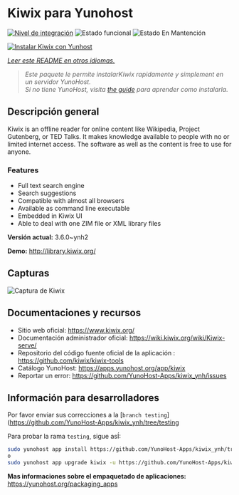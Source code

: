 <!--
Este archivo README esta generado automaticamente<https://github.com/YunoHost/apps/tree/master/tools/readme_generator>
No se debe editar a mano.
-->

# Kiwix para Yunohost

[![Nivel de integración](https://dash.yunohost.org/integration/kiwix.svg)](https://ci-apps.yunohost.org/ci/apps/kiwix/) ![Estado funcional](https://ci-apps.yunohost.org/ci/badges/kiwix.status.svg) ![Estado En Mantención](https://ci-apps.yunohost.org/ci/badges/kiwix.maintain.svg)

[![Instalar Kiwix con Yunhost](https://install-app.yunohost.org/install-with-yunohost.svg)](https://install-app.yunohost.org/?app=kiwix)

*[Leer este README en otros idiomas.](./ALL_README.md)*

> *Este paquete le permite instalarKiwix rapidamente y simplement en un servidor YunoHost.*  
> *Si no tiene YunoHost, visita [the guide](https://yunohost.org/install) para aprender como instalarla.*

## Descripción general

Kiwix is an offline reader for online content like Wikipedia, Project Gutenberg, or TED Talks. It makes knowledge available to people with no or limited internet access. The software as well as the content is free to use for anyone.

### Features

- Full text search engine
- Search suggestions
- Compatible with almost all browsers
- Available as command line executable
- Embedded in Kiwix UI
- Able to deal with one ZIM file or XML library files


**Versión actual:** 3.6.0~ynh2

**Demo:** <http://library.kiwix.org/>

## Capturas

![Captura de Kiwix](./doc/screenshots/screenshot.png)

## Documentaciones y recursos

- Sitio web oficial: <https://www.kiwix.org/>
- Documentación administrador oficial: <https://wiki.kiwix.org/wiki/Kiwix-serve/>
- Repositorio del código fuente oficial de la aplicación : <https://github.com/kiwix/kiwix-tools>
- Catálogo YunoHost: <https://apps.yunohost.org/app/kiwix>
- Reportar un error: <https://github.com/YunoHost-Apps/kiwix_ynh/issues>

## Información para desarrolladores

Por favor enviar sus correcciones a la [`branch testing`](https://github.com/YunoHost-Apps/kiwix_ynh/tree/testing

Para probar la rama `testing`, sigue asÍ:

```bash
sudo yunohost app install https://github.com/YunoHost-Apps/kiwix_ynh/tree/testing --debug
o
sudo yunohost app upgrade kiwix -u https://github.com/YunoHost-Apps/kiwix_ynh/tree/testing --debug
```

**Mas informaciones sobre el empaquetado de aplicaciones:** <https://yunohost.org/packaging_apps>
